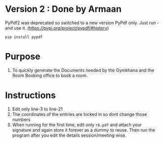 # Version 2 : Done by Armaan
PyPdf2 was deprecated so switched to a new version PyPdf only.
Just run - and use it. (https://pypi.org/project/pypdf/#history)
```
pip install pypdf
```

# Purpose
1. To quickly generate the Documents needed by the Gymkhana and the Room Booking
   office to book a room.


# Instructions
1. Edit only line-3 to line-21
2. The coordinates of the entiries are locked in so dont change those numbers
3. When running for the first time, edit only `rb.pdf` and attach your signature and again store it forever as a dummy to reuse. Then run the program after you edit the details session/meeting wise.
